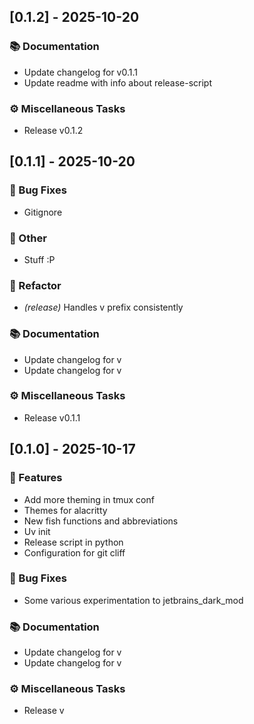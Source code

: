 ## [0.1.2] - 2025-10-20

### 📚 Documentation

- Update changelog for v0.1.1
- Update readme with info about release-script

### ⚙️ Miscellaneous Tasks

- Release v0.1.2
## [0.1.1] - 2025-10-20

### 🐛 Bug Fixes

- Gitignore

### 💼 Other

- Stuff :P

### 🚜 Refactor

- *(release)* Handles v prefix consistently

### 📚 Documentation

- Update changelog for v
- Update changelog for v

### ⚙️ Miscellaneous Tasks

- Release v0.1.1
## [0.1.0] - 2025-10-17

### 🚀 Features

- Add more theming in tmux conf
- Themes for alacritty
- New fish functions and abbreviations
- Uv init
- Release script in python
- Configuration for git cliff

### 🐛 Bug Fixes

- Some various experimentation to jetbrains_dark_mod

### 📚 Documentation

- Update changelog for v
- Update changelog for v

### ⚙️ Miscellaneous Tasks

- Release v
